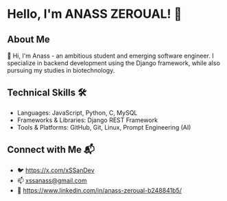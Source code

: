   # Hello, I'm ANASS ZEROUAL! 🚀

## About Me
👋 Hi, I'm Anass - an ambitious student and emerging software engineer. I specialize in backend development using the Django framework, while also pursuing my studies in biotechnology.

## Technical Skills 🛠️
* Languages: JavaScript, Python, C, MySQL
* Frameworks & Libraries: Django REST Framework
* Tools & Platforms: GitHub, Git, Linux, Prompt Engineering (AI)







## Connect with Me 📬

* 🐦 https://x.com/xSSanDev
* 📫 xssanass@gmail.com
* 🔗 https://www.linkedin.com/in/anass-zeroual-b248841b5/

